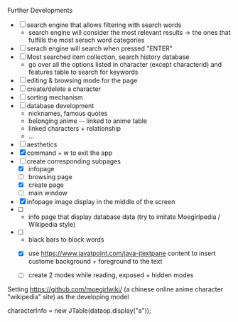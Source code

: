 Further Developments

 - [ ] search engine that allows filtering with search words
	- search engine will consider the most relevant results -> the ones that fulfills the most serach word categories
 - [ ] serach engine will search when pressed "ENTER"
 - [ ] Most searched item collection, search history database 
	- go over all the options listed in character (except characterid) and features table to search for keywords
 - [ ] editing & browsing mode for the page
 - [ ] create/delete a character
 - [ ] sorting mechanism
 - [ ] database development
 	- nicknames, famous quotes
 	- belonging anime -- linked to anime table
 	- linked characters + relationship
 	- ...
 - [ ] aesthetics
 - [x] command + w to exit the app
 - [ ] create corresponding subpages
 	- [x] infopage
 	- [ ] browsing page
 	- [x] create page
 	- [ ] main window
 - [x] infopage image display in the middle of the screen
 - [ ] * info page that display database data (try to imitate Moegirlpedia / Wikipedia style)
 - [ ] * black bars to block words
 	- [x] use https://www.javatpoint.com/java-jtextpane content to insert custome background + foreground to the text
 	- [ ] create 2 modes while reading, exposed + hidden modes


 Setting https://github.com/moegirlwiki/ (a chinese online anime character "wikipedia" site) as the developing model


 characterInfo = new JTable(dataop.display("a"));